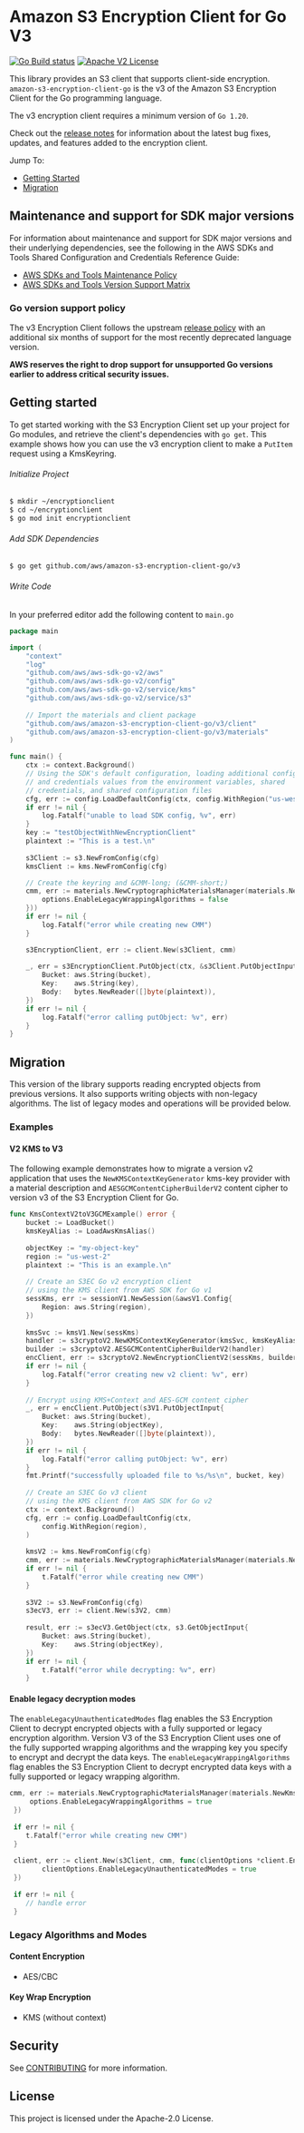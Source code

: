 # Amazon S3 Encryption Client for Go V3

[![Go Build status](https://github.com/aws/amazon-s3-encryption-client-go/actions/workflows/go-test.yml/badge.svg?branch=main)](https://github.com/aws/amazon-s3-encryption-client-go/actions/workflows/go-test.yml)  [![Apache V2 License](https://img.shields.io/badge/license-Apache%20V2-blue.svg)](https://github.com/aws/amazon-s3-encryption-client-go/blob/main/LICENSE)

This library provides an S3 client that supports client-side encryption.
`amazon-s3-encryption-client-go` is the v3 of the Amazon S3 Encryption Client for the Go programming language.

The v3 encryption client requires a minimum version of `Go 1.20`.

Check out the [release notes](https://github.com/aws/amazon-s3-encryption-client-go/blob/main/CHANGELOG.md) for information about the latest bug
fixes, updates, and features added to the encryption client.

Jump To:
* [Getting Started](#getting-started)
* [Migration](#migration)

## Maintenance and support for SDK major versions

For information about maintenance and support for SDK major versions and their underlying dependencies, see the
following in the AWS SDKs and Tools Shared Configuration and Credentials Reference Guide:

* [AWS SDKs and Tools Maintenance Policy](https://docs.aws.amazon.com/credref/latest/refdocs/maint-policy.html)
* [AWS SDKs and Tools Version Support Matrix](https://docs.aws.amazon.com/credref/latest/refdocs/version-support-matrix.html)

### Go version support policy

The v3 Encryption Client follows the upstream [release policy](https://go.dev/doc/devel/release#policy)
with an additional six months of support for the most recently deprecated
language version.

**AWS reserves the right to drop support for unsupported Go versions earlier to
address critical security issues.**

## Getting started
To get started working with the S3 Encryption Client set up your project for Go modules, and retrieve the client's dependencies with `go get`.
This example shows how you can use the v3 encryption client to make a `PutItem` request using a KmsKeyring.

###### Initialize Project
```sh
$ mkdir ~/encryptionclient
$ cd ~/encryptionclient
$ go mod init encryptionclient
```
###### Add SDK Dependencies
```sh
$ go get github.com/aws/amazon-s3-encryption-client-go/v3
```

###### Write Code
In your preferred editor add the following content to `main.go`

```go
package main

import (
	"context"
	"log"
	"github.com/aws/aws-sdk-go-v2/aws"
	"github.com/aws/aws-sdk-go-v2/config"
	"github.com/aws/aws-sdk-go-v2/service/kms"
	"github.com/aws/aws-sdk-go-v2/service/s3"
	
	// Import the materials and client package 
	"github.com/aws/amazon-s3-encryption-client-go/v3/client"
	"github.com/aws/amazon-s3-encryption-client-go/v3/materials"
)

func main() {
	ctx := context.Background()
    // Using the SDK's default configuration, loading additional config
    // and credentials values from the environment variables, shared
    // credentials, and shared configuration files
    cfg, err := config.LoadDefaultConfig(ctx, config.WithRegion("us-west-2"))
    if err != nil {
        log.Fatalf("unable to load SDK config, %v", err)
    }
	key := "testObjectWithNewEncryptionClient"
	plaintext := "This is a test.\n"
	
	s3Client := s3.NewFromConfig(cfg)
	kmsClient := kms.NewFromConfig(cfg)

	// Create the keyring and &CMM-long; (&CMM-short;)
	cmm, err := materials.NewCryptographicMaterialsManager(materials.NewKmsKeyring(kmsClient, kmsKeyArn, func(options *materials.KeyringOptions) {
		options.EnableLegacyWrappingAlgorithms = false
	}))
	if err != nil {
		log.Fatalf("error while creating new CMM")
	}

	s3EncryptionClient, err := client.New(s3Client, cmm)
	
	_, err = s3EncryptionClient.PutObject(ctx, &s3Client.PutObjectInput{
		Bucket: aws.String(bucket),
		Key:    aws.String(key),
		Body:   bytes.NewReader([]byte(plaintext)),
	})
	if err != nil {
		log.Fatalf("error calling putObject: %v", err)
	}
}
```

## Migration

This version of the library supports reading encrypted objects from previous versions.
It also supports writing objects with non-legacy algorithms.
The list of legacy modes and operations will be provided below.

### Examples
#### V2 KMS to V3

The following example demonstrates how to migrate a version v2 application that uses
the `NewKMSContextKeyGenerator` kms-key provider with a material
description and `AESGCMContentCipherBuilderV2` content cipher to
version v3 of the S3 Encryption Client for Go.

```go
func KmsContextV2toV3GCMExample() error {
 	bucket := LoadBucket()
 	kmsKeyAlias := LoadAwsKmsAlias()
 
 	objectKey := "my-object-key"
 	region := "us-west-2"
 	plaintext := "This is an example.\n"
 
 	// Create an S3EC Go v2 encryption client
 	// using the KMS client from AWS SDK for Go v1
	sessKms, err := sessionV1.NewSession(&awsV1.Config{
        Region: aws.String(region),
    })
 
 	kmsSvc := kmsV1.New(sessKms)
 	handler := s3cryptoV2.NewKMSContextKeyGenerator(kmsSvc, kmsKeyAlias, s3cryptoV2.MaterialDescription{})
 	builder := s3cryptoV2.AESGCMContentCipherBuilderV2(handler)
 	encClient, err := s3cryptoV2.NewEncryptionClientV2(sessKms, builder)
 	if err != nil {
 		log.Fatalf("error creating new v2 client: %v", err)
 	}
 
 	// Encrypt using KMS+Context and AES-GCM content cipher
 	_, err = encClient.PutObject(s3V1.PutObjectInput{
 		Bucket: aws.String(bucket),
 		Key:    aws.String(objectKey),
 		Body:   bytes.NewReader([]byte(plaintext)),
 	})
 	if err != nil {
 		log.Fatalf("error calling putObject: %v", err)
 	}
 	fmt.Printf("successfully uploaded file to %s/%s\n", bucket, key)
 
 	// Create an S3EC Go v3 client
 	// using the KMS client from AWS SDK for Go v2
 	ctx := context.Background()
 	cfg, err := config.LoadDefaultConfig(ctx,
 		config.WithRegion(region),
 	)
 
 	kmsV2 := kms.NewFromConfig(cfg)
 	cmm, err := materials.NewCryptographicMaterialsManager(materials.NewKmsKeyring(kmsV2, kmsKeyAlias))
 	if err != nil {
 		t.Fatalf("error while creating new CMM")
 	}
 
 	s3V2 := s3.NewFromConfig(cfg)
 	s3ecV3, err := client.New(s3V2, cmm)
 
 	result, err := s3ecV3.GetObject(ctx, s3.GetObjectInput{
 		Bucket: aws.String(bucket),
 		Key:    aws.String(objectKey),
 	})
 	if err != nil {
 		t.Fatalf("error while decrypting: %v", err)
 	}
```

#### Enable legacy decryption modes
The `enableLegacyUnauthenticatedModes` flag enables the S3 Encryption Client to decrypt
encrypted objects with a fully supported or legacy encryption algorithm.
Version V3 of the S3 Encryption Client uses one of the fully supported wrapping algorithms and the
wrapping key you specify to encrypt and decrypt the data keys. The
`enableLegacyWrappingAlgorithms` flag enables the S3 Encryption Client to decrypt
encrypted data keys with a fully supported or legacy wrapping algorithm.

```go
cmm, err := materials.NewCryptographicMaterialsManager(materials.NewKmsKeyring(kmsClient, kmsKeyArn, func(options *materials.KeyringOptions) {
     options.EnableLegacyWrappingAlgorithms = true
 })
 
 if err != nil {
 	t.Fatalf("error while creating new CMM")
 }
 
 client, err := client.New(s3Client, cmm, func(clientOptions *client.EncryptionClientOptions) {
 		clientOptions.EnableLegacyUnauthenticatedModes = true
 })
 
 if err != nil {
 	// handle error
 }
```

### Legacy Algorithms and Modes
#### Content Encryption
* AES/CBC
#### Key Wrap Encryption
* KMS (without context)

## Security

See [CONTRIBUTING](CONTRIBUTING.md#security-issue-notifications) for more information.

## License

This project is licensed under the Apache-2.0 License.
